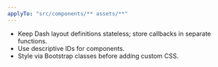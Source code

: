 ```yaml
---
applyTo: "src/components/** assets/**"
---
```

- Keep Dash layout definitions stateless; store callbacks in separate functions.
- Use descriptive IDs for components.
- Style via Bootstrap classes before adding custom CSS.
